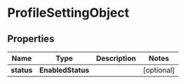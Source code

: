 

# ProfileSettingObject


## Properties

| Name | Type | Description | Notes |
|------------ | ------------- | ------------- | -------------|
|**status** | **EnabledStatus** |  |  [optional] |



